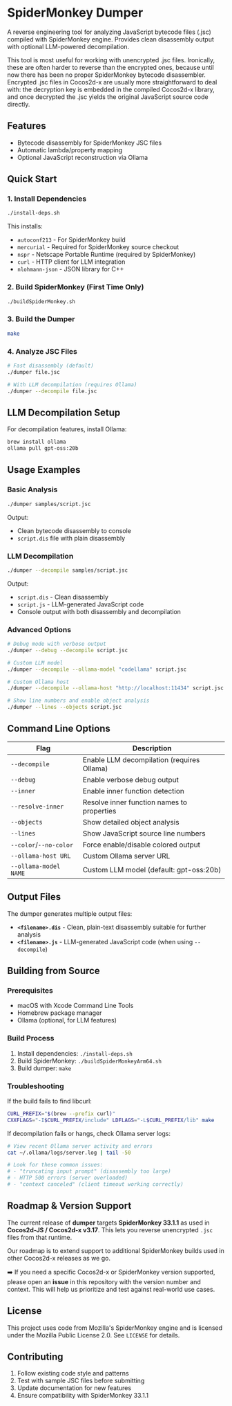 # SpiderMonkey Dumper

A reverse engineering tool for analyzing JavaScript bytecode files (.jsc) compiled with SpiderMonkey engine. Provides clean disassembly output with optional LLM-powered decompilation.

This tool is most useful for working with unencrypted .jsc files. Ironically, these are often harder to reverse than the encrypted ones, because until now there has been no proper SpiderMonkey bytecode disassembler. Encrypted .jsc files in Cocos2d-x are usually more straightforward to deal with: the decryption key is embedded in the compiled Cocos2d-x library, and once decrypted the .jsc yields the original JavaScript source code directly.

## Features

- Bytecode disassembly for SpiderMonkey JSC files
- Automatic lambda/property mapping
- Optional JavaScript reconstruction via Ollama

## Quick Start

### 1. Install Dependencies

```bash
./install-deps.sh
```

This installs:
- `autoconf213` - For SpiderMonkey build
- `mercurial` - Required for SpiderMonkey source checkout
- `nspr` - Netscape Portable Runtime (required by SpiderMonkey)  
- `curl` - HTTP client for LLM integration
- `nlohmann-json` - JSON library for C++

### 2. Build SpiderMonkey (First Time Only)

```bash
./buildSpiderMonkey.sh
```

### 3. Build the Dumper

```bash
make
```

### 4. Analyze JSC Files

```bash
# Fast disassembly (default)
./dumper file.jsc

# With LLM decompilation (requires Ollama)
./dumper --decompile file.jsc
```

## LLM Decompilation Setup

For decompilation features, install Ollama:

```bash
brew install ollama
ollama pull gpt-oss:20b
```


## Usage Examples

### Basic Analysis
```bash
./dumper samples/script.jsc
```
Output:
- Clean bytecode disassembly to console
- `script.dis` file with plain disassembly

### LLM Decompilation
```bash
./dumper --decompile samples/script.jsc
```
Output:
- `script.dis` - Clean disassembly
- `script.js` - LLM-generated JavaScript code
- Console output with both disassembly and decompilation

### Advanced Options
```bash
# Debug mode with verbose output
./dumper --debug --decompile script.jsc

# Custom LLM model
./dumper --decompile --ollama-model "codellama" script.jsc

# Custom Ollama host
./dumper --decompile --ollama-host "http://localhost:11434" script.jsc

# Show line numbers and enable object analysis
./dumper --lines --objects script.jsc
```

## Command Line Options

| Flag | Description |
|------|-------------|
| `--decompile` | Enable LLM decompilation (requires Ollama) |
| `--debug` | Enable verbose debug output |
| `--inner` | Enable inner function detection |
| `--resolve-inner` | Resolve inner function names to properties |
| `--objects` | Show detailed object analysis |
| `--lines` | Show JavaScript source line numbers |
| `--color`/`--no-color` | Force enable/disable colored output |
| `--ollama-host URL` | Custom Ollama server URL |
| `--ollama-model NAME` | Custom LLM model (default: gpt-oss:20b) |

## Output Files

The dumper generates multiple output files:

- **`<filename>.dis`** - Clean, plain-text disassembly suitable for further analysis
- **`<filename>.js`** - LLM-generated JavaScript code (when using `--decompile`)

## Building from Source

### Prerequisites
- macOS with Xcode Command Line Tools
- Homebrew package manager
- Ollama (optional, for LLM features)

### Build Process
1. Install dependencies: `./install-deps.sh`
2. Build SpiderMonkey: `./buildSpiderMonkeyArm64.sh`
3. Build dumper: `make`

### Troubleshooting

If the build fails to find libcurl:
```bash
CURL_PREFIX="$(brew --prefix curl)"
CXXFLAGS="-I$CURL_PREFIX/include" LDFLAGS="-L$CURL_PREFIX/lib" make
```

If decompilation fails or hangs, check Ollama server logs:
```bash
# View recent Ollama server activity and errors
cat ~/.ollama/logs/server.log | tail -50

# Look for these common issues:
# - "truncating input prompt" (disassembly too large)
# - HTTP 500 errors (server overloaded)
# - "context canceled" (client timeout working correctly)
```

## Roadmap & Version Support

The current release of **dumper** targets **SpiderMonkey 33.1.1** as used in
**Cocos2d-JS / Cocos2d-x v3.17**. This lets you reverse unencrypted `.jsc`
files from that runtime.

Our roadmap is to extend support to additional SpiderMonkey builds used in
other Cocos2d-x releases as we go.

➡️ If you need a specific Cocos2d-x or SpiderMonkey version supported, please
open an **issue** in this repository with the version number and context. This
will help us prioritize and test against real-world use cases.

## License

This project uses code from Mozilla's SpiderMonkey engine and is licensed under the Mozilla Public License 2.0. See `LICENSE` for details.

## Contributing

1. Follow existing code style and patterns
2. Test with sample JSC files before submitting
3. Update documentation for new features
4. Ensure compatibility with SpiderMonkey 33.1.1